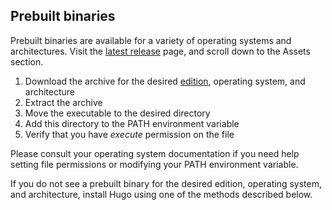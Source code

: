 ## Prebuilt binaries

Prebuilt binaries are available for a variety of operating systems and architectures. Visit the [latest release] page, and scroll down to the Assets section.

<!-- markdownlint-disable-next-line MD051 -->
1. Download the archive for the desired [edition], operating system, and architecture
1. Extract the archive
1. Move the executable to the desired directory
1. Add this directory to the PATH environment variable
1. Verify that you have _execute_ permission on the file

Please consult your operating system documentation if you need help setting file permissions or modifying your PATH environment variable.

If you do not see a prebuilt binary for the desired edition, operating system, and architecture, install Hugo using one of the methods described below.

[commit information]: /variables/git
[edition]: #editions
[Git]: https://git-scm.com/
[Go]: https://go.dev/
[Hugo Modules]: /hugo-modules/
[latest release]: https://github.com/sunwei/hugoverse/pkg/hugo/releases/latest
